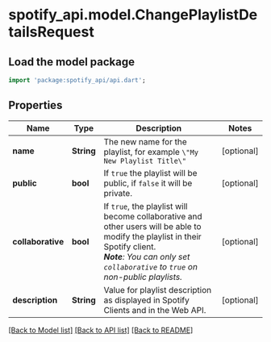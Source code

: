 # spotify_api.model.ChangePlaylistDetailsRequest

## Load the model package
```dart
import 'package:spotify_api/api.dart';
```

## Properties
Name | Type | Description | Notes
------------ | ------------- | ------------- | -------------
**name** | **String** | The new name for the playlist, for example `\"My New Playlist Title\"`  | [optional] 
**public** | **bool** | If `true` the playlist will be public, if `false` it will be private.  | [optional] 
**collaborative** | **bool** | If `true`, the playlist will become collaborative and other users will be able to modify the playlist in their Spotify client. <br/> _**Note**: You can only set `collaborative` to `true` on non-public playlists._  | [optional] 
**description** | **String** | Value for playlist description as displayed in Spotify Clients and in the Web API.  | [optional] 

[[Back to Model list]](../README.md#documentation-for-models) [[Back to API list]](../README.md#documentation-for-api-endpoints) [[Back to README]](../README.md)


